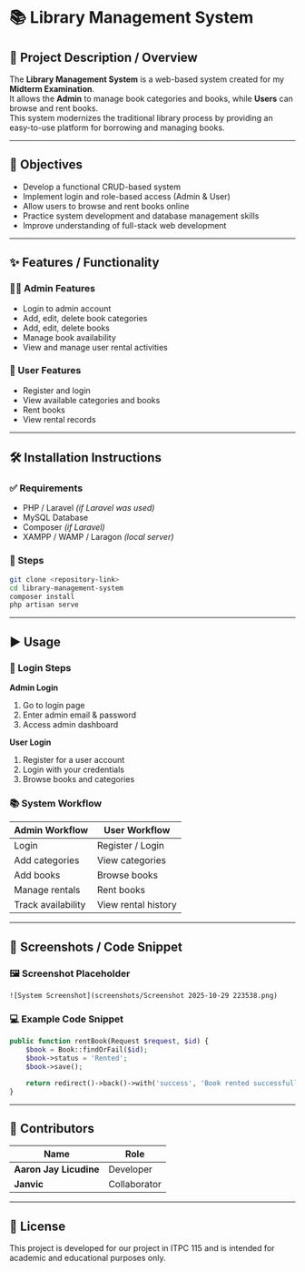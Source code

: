 # 📚 Library Management System

## 📖 Project Description / Overview
The **Library Management System** is a web-based system created for my **Midterm Examination**.  
It allows the **Admin** to manage book categories and books, while **Users** can browse and rent books.  
This system modernizes the traditional library process by providing an easy-to-use platform for borrowing and managing books.

---

## 🎯 Objectives
- Develop a functional CRUD-based system  
- Implement login and role-based access (Admin & User)  
- Allow users to browse and rent books online  
- Practice system development and database management skills  
- Improve understanding of full-stack web development  

---

## ✨ Features / Functionality

### 👨‍💼 Admin Features
- Login to admin account  
- Add, edit, delete book categories  
- Add, edit, delete books  
- Manage book availability  
- View and manage user rental activities  

### 👤 User Features
- Register and login  
- View available categories and books  
- Rent books  
- View rental records  

---

## 🛠️ Installation Instructions

### ✅ Requirements
- PHP / Laravel *(if Laravel was used)*  
- MySQL Database  
- Composer *(if Laravel)*  
- XAMPP / WAMP / Laragon *(local server)*  

### 📌 Steps
```bash
git clone <repository-link>
cd library-management-system
composer install
php artisan serve
```

---

## ▶️ Usage

### 🔐 Login Steps

**Admin Login**
1. Go to login page  
2. Enter admin email & password  
3. Access admin dashboard  

**User Login**
1. Register for a user account  
2. Login with your credentials  
3. Browse books and categories  

### 📚 System Workflow

| Admin Workflow | User Workflow |
|----------------|---------------|
| Login | Register / Login |
| Add categories | View categories |
| Add books | Browse books |
| Manage rentals | Rent books |
| Track availability | View rental history |

---

## 📸 Screenshots / Code Snippet

### 🖼 Screenshot Placeholder
```
![System Screenshot](screenshots/Screenshot 2025-10-29 223538.png)
```

### 💻 Example Code Snippet
```php
public function rentBook(Request $request, $id) {
    $book = Book::findOrFail($id);
    $book->status = 'Rented';
    $book->save();

    return redirect()->back()->with('success', 'Book rented successfully!');
}
```

---

## 👥 Contributors
| Name | Role |
|------|------|
| **Aaron Jay Licudine** | Developer |
| **Janvic** | Collaborator |

---


## 📄 License
This project is developed for our project in ITPC 115 and is intended for academic and educational purposes only.

 












































